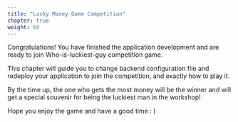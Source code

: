 ```yaml
---
title: "Lucky Money Game Competition"
chapter: true
weight: 60
---
```


Congratulations! You have finished the application development and are ready to join Who-is-luckiest-guy competition game.

This chapter will guide you to change backend configuration file and redeploy your application to join the competition, and exactly how to play it. 

By the time up, the one who gets the most money will be the winner and will get a special souvenir for being the luckiest man in the workshop! 

Hope you enjoy the game and have a good time : )
